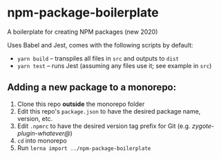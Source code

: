 # npm-package-boilerplate
A boilerplate for creating NPM packages (new 2020)

Uses Babel and Jest, comes with the following scripts by default:  
- `yarn build` – transpiles all files in `src` and outputs to `dist`
- `yarn test` – runs Jest (assuming any files use it; see example in `src`)


## Adding a new package to a monorepo:  
1. Clone this repo **outside** the monorepo folder
2. Edit this repo's `package.json` to have the desired package name, version, etc.
3. Edit `.npmrc` to have the desired version tag prefix for Git (e.g. *zygote-plugin-whatever@*)
4. `cd` into monorepo
5. Run `lerna import ../npm-package-boilerplate`
